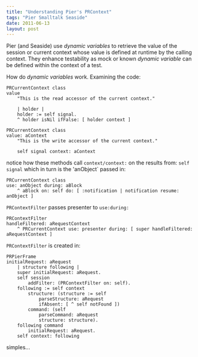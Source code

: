 ```yaml
---
title: "Understanding Pier's PRContext"
tags: "Pier Smalltalk Seaside"
date: 2011-06-13
layout: post
---
```


Pier (and Seaside) use *dynamic variables* to retrieve the value of the session or current context whose value is defined at runtime by the calling context. They enhance testability as mock or known _dynamic variable_ can be defined within the context of a test.

How do _dynamic variables_ work. Examining the code:

```Smalltalk
PRCurrentContext class
value
	"This is the read accessor of the current context."

	| holder |
	holder := self signal.
	^ holder isNil ifFalse: [ holder context ]
```

```Smalltalk
PRCurrentContext class
value: aContext
	"This is the write accessor of the current context."

	self signal context: aContext
```

notice how these methods call `context/context:` on the results from: `self signal` which in turn is the 'anObject` passed in:

```Smalltalk
PRCurrentContext class
use: anObject during: aBlock
	^ aBlock on: self do: [ :notification | notification resume: anObject ]
```

`PRContextFilter` passes presenter to `use:during:`

```Smalltalk
PRContextFilter
handleFiltered: aRequestContext
	^ PRCurrentContext use: presenter during: [ super handleFiltered: aRequestContext ]
```

`PRContextFilter` is created in:

```Smalltalk
PRPierFrame
initialRequest: aRequest
	| structure following |
	super initialRequest: aRequest.
	self session
		addFilter: (PRContextFilter on: self).
	following := self context
		structure: (structure := self
			parseStructure: aRequest
			ifAbsent: [ ^ self notFound ])
		command: (self
			parseCommand: aRequest
			structure: structure).
	following command
		initialRequest: aRequest.
	self context: following
```

simples...
